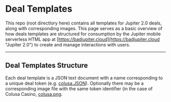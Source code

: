 # Deal Templates

This repo (root directlory here) contains all templates for Jupiter 2.0 deals, along with corresponding images.
This page serves as a basic overview of how deals templates are structured for consumption by the 
Jupiter mobile serverless HTML app at [https://badjupiter.cloud](https://badjupiter.cloud "Jupiter 2.0") 
to create and manage interactions with users.

---

## Deal Templates Structure

Each deal template is a JSON text document with a name corresponding to a unique deal token 
(e.g. [colusa.JSON](https://badjupiter.github.io/v2-deals/ "Colusa Player Feedback")). 
Optionally there may be a corresponding image file with the same token identifier (in the case 
of Colusa Casino, [colusa.png](https://badjupiter.github.io/v2-deals/colusa.png).
